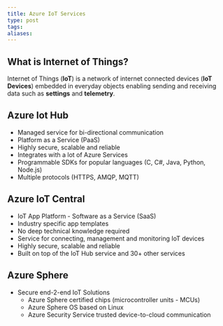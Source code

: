 ```yaml
---
title: Azure IoT Services
type: post
tags: 
aliases:
---
```

## What is Internet of Things?

Internet of Things (**IoT**) is a network of internet connected devices (**IoT Devices**) embedded in everyday objects enabling sending and receiving data such as **settings** and **telemetry**.

## Azure Iot Hub

- Managed service for bi-directional communication
- Platform as a Service (PaaS)
- Highly secure, scalable and reliable
- Integrates with a lot of Azure Services
- Programmable SDKs for popular languages (C, C#, Java, Python, Node.js)
- Multiple protocols (HTTPS, AMQP, MQTT)

## Azure IoT Central

- IoT App Platform - Software as a Service (SaaS)
- Industry specific app templates
- No deep technical knowledge required
- Service for connecting, management and monitoring IoT devices
- Highly secure, scalable and reliable
- Built on top of the IoT Hub service and 30+ other services

## Azure Sphere

- Secure end-2-end IoT Solutions
    - Azure Sphere certified chips (microcontroller units - MCUs)
    - Azure Sphere OS based on Linux
    - Azure Security Service trusted device-to-cloud communication